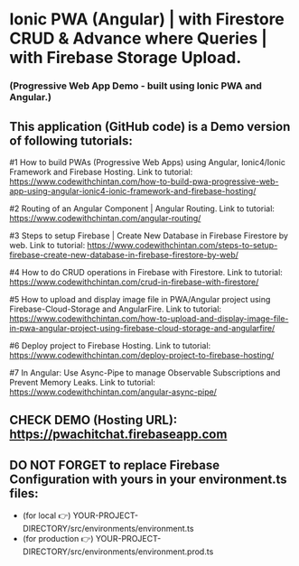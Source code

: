 # Ionic PWA (Angular) | with Firestore CRUD & Advance where Queries | with Firebase Storage Upload.
### (Progressive Web App Demo - built using Ionic PWA and Angular.)

## This application (GitHub code) is a Demo version of following tutorials:

#1 How to build PWAs (Progressive Web Apps) using Angular, Ionic4/Ionic Framework and Firebase Hosting.
Link to tutorial:
https://www.codewithchintan.com/how-to-build-pwa-progressive-web-app-using-angular-ionic4-ionic-framework-and-firebase-hosting/

#2 Routing of an Angular Component | Angular Routing.
Link to tutorial:
https://www.codewithchintan.com/angular-routing/

#3 Steps to setup Firebase | Create New Database in Firebase Firestore by web.
Link to tutorial:
https://www.codewithchintan.com/steps-to-setup-firebase-create-new-database-in-firebase-firestore-by-web/

#4 How to do CRUD operations in Firebase with Firestore.
Link to tutorial:
https://www.codewithchintan.com/crud-in-firebase-with-firestore/

#5 How to upload and display image file in PWA/Angular project using Firebase-Cloud-Storage and AngularFire.
Link to tutorial:
https://www.codewithchintan.com/how-to-upload-and-display-image-file-in-pwa-angular-project-using-firebase-cloud-storage-and-angularfire/

#6 Deploy project to Firebase Hosting.
Link to tutorial:
https://www.codewithchintan.com/deploy-project-to-firebase-hosting/

#7 In Angular: Use Async-Pipe to manage Observable Subscriptions and Prevent Memory Leaks.
Link to tutorial:
https://www.codewithchintan.com/angular-async-pipe/


## CHECK DEMO (Hosting URL): https://pwachitchat.firebaseapp.com

## DO NOT FORGET to replace Firebase Configuration with yours in your environment.ts files:
* (for local 👉) YOUR-PROJECT-DIRECTORY/src/environments/environment.ts
* (for production 👉) YOUR-PROJECT-DIRECTORY/src/environments/environment.prod.ts